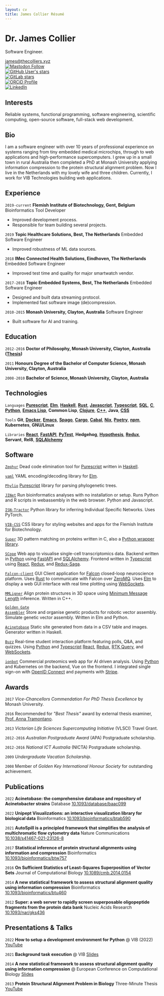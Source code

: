 ```yaml
---
layout: cv
title: James Collier Résumé
---
```

# Dr. James Collier
Software Engineer.

<div id="webaddress">
  <a href="mailto:james@thecolliers.xyz">james@thecolliers.xyz</a>
</div>

<div class="social-info-container">
  <div class="social-info">
    <a rel="me" href="https://aus.social/@MaybeJustJames"><img alt="Mastodon Follow" src="https://img.shields.io/mastodon/follow/109257440004957974?domain=https%3A%2F%2Faus.social&label=Mastodon&style=social"></a>
  </div>
  <div class="social-info">
    <a href="https://github.com/MaybeJustJames"><img alt="GitHub User's stars" src="https://img.shields.io/github/stars/MaybeJustJames?label=GitHub&style=social"></a>
  </div>
  <div class="social-info">
    <a href="https://gitlab.com/bimmie"><img alt="GitLab stars" src="https://img.shields.io/gitlab/stars/structural-fragment-search/super?label=GitLab&style=social"></a>
  </div>
  <div class="social-info">
    <a href="https://orcid.org/0000-0002-0020-421X"><img alt="ORCiD Profile" src="https://img.shields.io/badge/orcid-A6CE39?style=for-the-badge&logo=orcid&logoColor=white"></a>
  </div>
  <div class="social-info">
    <a href="https://www.linkedin.com/in/james-collier-07327095/">
      <img alt="LinkedIn" src="https://img.shields.io/badge/linkedin-0A66C2?style=for-the-badge&logo=linkedin&logoColor=white">
    </a>
  </div>
</div>


## Interests

Reliable systems, functional programming, software engineering, scientific computing, open-source software, full-stack web development.

## Bio

I am a software engineer with over 10 years of professional experience on systems ranging from tiny embedded medical microchips, through to
web applications and high-performance supercomputers. I grew up in a small town in rural Australia then completed a PhD at Monash University
applying information compression to the protein structural alignment problem. Now I live in the Netherlands with my lovely wife and three
children. Currently, I work for VIB Technologies building web applications.

## Experience

`2019-current`
__Flemish Institute of Biotechnology, Gent, Belgium__
Bioinformatics Tool Developer
* Improved development process.
* Responsible for team building several projects.

`2019`
__Topic Healthcare Solutions, Best, The Netherlands__
Embedded Software Engineer
* Improved robustness of ML data sources.

`2018`
__IMec Connected Health Solutions, Eindhoven, The Netherlands__
Embedded Software Engineer
* Improved test time and quality for major smartwatch vendor.

`2017-2018`
__Topic Embedded Systems, Best, The Netherlands__
Embedded Software Engineer
* Designed and built data streaming protocol.
* Implemented fast software image (de)compression.

`2010-2015`
__Monash University, Clayton, Australia__
Software Engineer
* Built software for AI and training.


## Education

`2012-2016`
__Doctor of Philosophy, Monash University, Clayton, Australia ([Thesis](https://doi.org/10.4225/03/58b79813d9110))__

`2011`
__Honours Degree of the Bachelor of Computer Science, Monash University, Clayton, Australia__

`2008-2010`
__Bachelor of Science, Monash University, Clayton, Australia__

## Technologies

`Languages`
**[Purescript](https://github.com/vibbits/phylio)**, **[Elm](https://github.com/MaybeJustJames/yaml)**, **[Haskell](https://github.com/MaybeJustJames/zephyr)**, **[Rust](https://bitbucket.org/kloostermannerflab/falcon-swr-client/)**, **[Javascript]()**, **[Typescript](https://github.com/aertslab/SCope/tree/develop)**, **[SQL](https://www.iso.org/standard/63555.html)**, **[C](https://gitlab.com/structural-fragment-search/super)**, **[Python](https://github.com/vibbits/gentle-hands-on-python)**, **[Emacs Lisp](https://github.com/MaybeJustJames/james-configfiles)**, **Common Lisp**, **[Clojure](https://github.com/vibbits/herodotus)**, **[C++](https://lcb.infotech.monash.edu.au/mmligner/)**, **Java**, **[CSS](https://github.com/vibbits/vib-css)**

`Tools`
**Git**, **[Docker]()**, **[Emacs](https://www.gnu.org/software/emacs)**, **[Spago](https://github.com/vibbits/phylio)**, **[Cargo](https://bitbucket.org/kloostermannerflab/falcon-swr-client/)**, **[Cabal](https://github.com/MaybeJustJames/zephyr)**, **[Nix](https://github.com/vibbits/acinetobase-static)**, **[Poetry](https://github.com/vibbits/GGW-Elm)**, **[npm](https://github.com/vibbits/react-2d-molecule)**, **Kubernetes**, **GNU/Linux**

`Libraries`
**[React](https://github.com/vibbits/buzz)**, **[FastAPI](https://github.com/vibbits/buzz)**, **[PyTest](https://github.com/aertslab/SCope/tree/develop)**, **Hedgehog**, **[Hypothesis](https://github.com/aertslab/SCope/tree/develop)**, **[Redux](https://github.com/vibbits/buzz)**, **Servant**, **Rel8**, **[SQLAlchemy](https://github.com/vibbits/buzz)**

## Software

<code><a href="https://github.com/MaybeJustJames/zephyr">Zephyr</a></code>
Dead code elimination tool for [Purescript](https://purescript.org/) written in [Haskell](https://haskell.org/).

<code><a href="https://github.com/MaybeJustJames/yaml">yaml</a></code>
YAML encoding/decoding library for [Elm](https://elm-lang.org/).

<code><a href="https://github.com/vibbits/phylio">Phylio</a></code>
[Purescript](https://purescript.org) library for parsing phylogenetic trees.

<code><a href="https://github.com/GiadaLalli/JINet">JINet</a></code>
Run bioinformatics analyses with no installation or setup. Runs Python and R scripts in webassembly in the web browser. Python and Javascript. 

<code><a href="https://github.com/GiadaLalli/ISN-tractor">ISN-Tractor</a></code>
Python library for inferring Individual Specific Networks. Uses PyTorch.

<code><a href="https://github.com/vibbits/vib-css">VIB-CSS</a></code>
CSS library for styling websites and apps for the Flemish Institute for Biotechnology.

<code><a href="https://gitlab.com/structural-fragment-search/super">Super</a></code>
3D pattern matching on proteins written in C, also a [Python wrapper library](https://pypi.org/project/pysuper/).

<code><a href="https://github.com/aertslab/SCope">SCope</a></code>
Web app to visualise single-cell transcriptomics data. Backend written in [Python](https://python.org/) using [FastAPI](https://fastapi.tiangolo.com/) and [SQLAlchemy](https://www.sqlalchemy.org/). Frontend written in [Typescript](https://www.typescriptlang.org/) using [React](https://react.dev/), [Redux](https://redux.js.org/), and [Redux-Saga](https://redux-saga.js.org/).

<code><a href="https://bitbucket.org/kloostermannerflab/falcon-swr-client">Falcon-client</a></code>
GUI Client application for [Falcon](https://bitbucket.org/kloostermannerflab/falcon-core) closed-loop neuroscience platform. Uses [Rust](https://www.rust-lang.org/) to communicate with Falcon over [ZeroMQ](https://zeromq.org/). Uses [Elm](https://elm-lang.org/) to display a web GUI interface with real time plotting using [WebSockets](https://datatracker.ietf.org/doc/html/rfc6455).

<code><a href="https://lcb.infotech.monash.edu/mmligner/">MMLigner</a></code>
Align protein structures in 3D space using [Minimum Message Length](http://allisons.org/ll/MML/) inference. Written in C++.

<code><a href="https://github.com/vibbits/GGW-Elm">Golden Gate Assembler</a></code>
Store and organise genetic products for robotic vector assembly. Simulate genetic vector assembly. Written in Elm and Python.

<code><a href="https://github.com/vibbits/acinetobase-static">Acinetobase</a></code>
Static site generated from data in a CSV table and images. Generator written in Haskell.

<code><a href="https://buzz.vib.be">Buzz</a></code>
Real-time student interaction platform featuring polls, Q&A, and quizzes. Using [Python](https://python.org/) and [Typescript](https://www.typescriptlang.org/) [React](https://react.dev), [Redux](https://redux.js.org/), [RTK Query](https://redux-toolkit.js.org/rtk-query), and [WebSockets](https://datatracker.ietf.org/doc/html/rfc6455).

<code><a href="https://ionbot.cloud/">ionbot</a></code>
Commercial proteomics web app for AI driven analysis. Using [Python](https://python.org) and Kubernetes on the backend, Vue on the frontend. I integrated single sign-on with [OpenID Connect](https://openid.net/) and payments with [Stripe](https://stripe.com).

## Awards

`2017`
_Vice-Chancellors Commendation For PhD Thesis Excellence_ by Monash University.

`2016`
Recommended for _"Best Thesis"_ award by external thesis examiner, [Prof. Anna Tramontano](https://en.wikipedia.org/wiki/Anna_Tramontano).

`2013`
_Victorian Life Sciences Supercomputing Initiative_ (VLSCI) Travel Grant.

`2012-2016`
_Australian Postgraduate Award_ (APA) Postgraduate scholarship.

`2012-2016`
_National ICT Australia_ (NICTA) Postgraduate scholarship.

`2009`
_Undergraduate Vacation Scholarship_.

`2008`
Member of _Golden Key International Honour Society_ for outstanding achievement.


## Publications

`2022`
**Acinetobase: the comprehensive database and repository of Acinetobacter strains** Database
[10.1093/database/baac099](https://doi.org/10.1093/database/baac099)

`2022`
**Unipept Visualizations: an interactive visualization library for biological data** Bioinformatics
[10.1093/bioinformatics/btab590](https://doi.org/10.1093/bioinformatics/btab590)

`2021`
**AutoSpill is a principled framework that simplifies the analysis of multichromatic flow cytometry data** Nature Communications
[10.1038/s41467-021-23126-8](https://doi.org/10.1038/s41467-021-23126-8)

`2017`
**Statistical inference of protein structural alignments using information and compression** Bioinformatics
[10.1093/bioinformatics/btw757](https://doi.org/10.1093/bioinformatics/btw757)

`2016`
**On Sufficient Statistics of Least-Squares Superposition of Vector Sets** Journal of Computational Biology
[10.1089/cmb.2014.0154](https://doi.org/10.1089/cmb.2014.0154)

`2014`
**A new statistical framework to assess structural alignment quality using information compression** Bioinformatics
[10.1093/bioinformatics/btu460](https://doi.org/10.1093/bioinformatics/btu460)

`2012`
**Super: a web server to rapidly screen superposable oligopeptide fragments from the protein data bank** Nucleic Acids Research
[10.1093/nar/gks436](https://doi.org/10.1093/nar/gks436)


## Presentations &amp; Talks

`2022`
**How to setup a development environment for Python** @ VIB (2022)
[YouTube](https://youtu.be/vLRAUHpeHtM)

`2021`
**Background task execution** @ VIB
[Slides](https://maybejustjames.github.io/background-tasks-talk)

`2014`
**A new statistical framework to assess structural alignment quality using information compression** @ European Conference on Computational Biology
[Slides](https://www.dropbox.com/s/4h3itvwwflvwl0t/Mon7_James_Collier.pdf?dl=0)

`2013`
**Protein Structural Alignment Problem in Biology** Three-Minute Thesis
[YouTube](https://youtu.be/h0BY3lcEFKQ)
